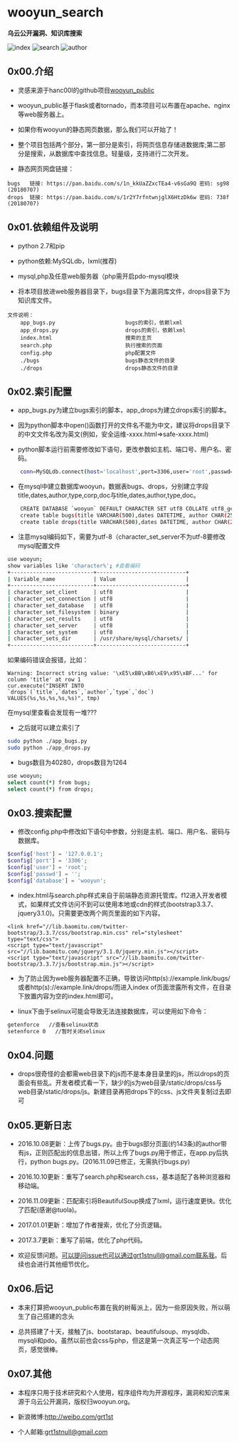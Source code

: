 # wooyun_search
**乌云公开漏洞、知识库搜索**

![index](index.jpg)
![search](search.jpg)
![author](author.jpg)

0x00.介绍
--------
+ 灵感来源于hanc00l的github项目[wooyun_public](https://github.com/hanc00l/wooyun_public)

+ wooyun_public基于flask或者tornado，而本项目可以布置在apache、nginx等web服务器上。

+ 如果你有wooyun的静态网页数据，那么我们可以开始了！

+ 整个项目包括两个部分，第一部分是索引，将网页信息存储进数据库;第二部分是搜索，从数据库中查找信息。轻量级，支持进行二次开发。

+ 静态网页网盘链接：
```	
bugs   链接: https://pan.baidu.com/s/1n_kkUaZZxcTEa4-v6sGa9Q 密码: sg98 (20180707)
drops  链接: https://pan.baidu.com/s/1r2Y7rfntwnjglX6HtzDk6w 密码: 738f (20180707)
```

0x01.依赖组件及说明
--------
+ python 2.7和pip

+ python依赖:MySQLdb，lxml(推荐)

+ mysql,php及任意web服务器（php需开启pdo-mysql模块

+ 将本项目放进web服务器目录下，bugs目录下为漏洞库文件，drops目录下为知识库文件。
```
文件说明：
	app_bugs.py                      bugs的索引，依赖lxml
	app_drops.py                     drops的索引，依赖lxml
	index.html                       搜索的主页
	search.php                       执行搜索的页面
	config.php                       php配置文件
	./bugs                           bugs静态文件的目录
	./drops                          drops静态文件的目录
```

0x02.索引配置 
--------
+ app_bugs.py为建立bugs索引的脚本，app_drops为建立drops索引的脚本。

+ 因为python脚本中open()函数打开的文件名不能为中文，建议将drops目录下的中文文件名改为英文(例如，安全运维-xxxx.html=>safe-xxxx.html)

+ python脚本运行前需要修改如下语句，更改参数如主机、端口号、用户名、密码。
```bash
    conn=MySQLdb.connect(host='localhost',port=3306,user='root',passwd='',db='wooyun',charset='utf8')
```

+ 在mysql中建立数据库wooyun，数据表bugs、drops，分别建立字段title,dates,author,type,corp,doc与title,dates,author,type,doc。
```bash
    CREATE DATABASE `wooyun` DEFAULT CHARACTER SET utf8 COLLATE utf8_general_ci;
    create table bugs(title VARCHAR(500),dates DATETIME, author CHAR(255),type CHAR(255),corp CHAR(255),doc VARCHAR(200) PRIMARY KEY);
    create table drops(title VARCHAR(500),dates DATETIME, author CHAR(255),type CHAR(255),doc VARCHAR(200) PRIMARY KEY);
```
+ 注意mysql编码如下，需要为utf-8（character_set_server不为utf-8要修改mysql配置文件
```bash
use wooyun;
show variables like 'character%'; #查看编码
+--------------------------+----------------------------+
| Variable_name            | Value                      |
+--------------------------+----------------------------+
| character_set_client     | utf8                       |
| character_set_connection | utf8                       |
| character_set_database   | utf8                       |
| character_set_filesystem | binary                     |
| character_set_results    | utf8                       |
| character_set_server     | utf8                       |
| character_set_system     | utf8                       |
| character_sets_dir       | /usr/share/mysql/charsets/ |
+--------------------------+----------------------------+
``` 
如果编码错误会报错，比如：
```
Warning: Incorrect string value: '\xE5\xBB\xB6\xE9\x95\xBF...' for column 'title' at row 1
cur.execute("INSERT INTO `drops`(`title`,`dates`,`author`,`type`,`doc`) VALUES(%s,%s,%s,%s,%s)", tmp)
```
在mysql里查看会发现有一堆???

+ 之后就可以建立索引了
```bash
sudo python ./app_bugs.py
sudo python ./app_drops.py
```	
+ bugs数目为40280，drops数目为1264
```bash
use wooyun;
select count(*) from bugs;
select count(*) from drops;
```

0x03.搜索配置 
--------
+ 修改config.php中修改如下语句中参数，分别是主机、端口、用户名、密码与数据库。
```php
$config['host'] = '127.0.0.1';
$config['port'] = '3306';
$config['user'] = 'root';
$config['passwd'] = '';
$config['database'] = 'wooyun'; 
```

+ index.html与search.php样式来自于前端静态资源托管库。f12进入开发者模式，如果样式文件访问不到可以使用本地或cdn的样式(bootstrap3.3.7、jquery3.1.0)。只需要更改两个网页里面的如下内容。

```
<link href="//lib.baomitu.com/twitter-bootstrap/3.3.7/css/bootstrap.min.css" rel="stylesheet" type="text/css">
<script type="text/javascript" src="//lib.baomitu.com/jquery/3.1.0/jquery.min.js"></script>
<script type="text/javascript" src="//lib.baomitu.com/twitter-bootstrap/3.3.7/js/bootstrap.min.js"></script>
```

+ 为了防止因为web服务器配置不正确，导致访问http(s)://example.link/bugs/或者http(s)://example.link/drops/而进入index of页面泄露所有文件，在目录下放置内容为空的index.html即可。

+ linux下由于selinux可能会导致无法连接数据库，可以使用如下命令：
```bash
getenforce   //查看selinux状态
setenforce 0   //暂时关闭selinux
```

0x04.问题
--------

+ drops很奇怪的会都需web目录下的js而不是本身目录里的js，所以drops的页面会有些乱。开发者模式看一下，缺少的js为web目录/static/drops/css与web目录/static/drops/js。新建目录再把drops下的css、js文件夹复制过去即可

0x05.更新日志
--------

+ 2016.10.08更新：上传了bugs.py。由于bugs部分页面(约143条)的author带有js，正则匹配出的信息出错，所以上传了bugs.py用于修正，在app.py后执行，python bugs.py。(2016.11.09已修正，无需执行bugs.py)

+ 2016.10.10更新：重写了search.php和search.css，基本适配了各种浏览器和移动端。

+ 2016.11.09更新：匹配索引将BeautifulSoup换成了lxml，运行速度更快。优化了匹配(感谢@tuola)。

+ 2017.01.01更新：增加了作者搜索，优化了分页逻辑。

+ 2017.3.7更新：重写了前端，优化了php代码。

+ 欢迎反馈问题。可以提问issue也可以通过grt1stnull@gmail.com联系我。后续也会进行其他细节优化。

0x06.后记
--------

+ 本来打算把wooyun_public布置在我的树莓派上，因为一些原因失败，所以萌生了自己搭建的念头

+ 总共搭建了十天，接触了js、bootstarap、beautifulsoup、mysqldb、mysqli和pdo。虽然以前也会css与php，但这是第一次真正写一个动态网页，感觉很棒。

0x07.其他
--------

+ 本程序只用于技术研究和个人使用，程序组件均为开源程序，漏洞和知识库来源于乌云公开漏洞，版权归wooyun.org。

+ 新浪微博:http://weibo.com/grt1st

+ 个人邮箱:grt1stnull@gmail.com
